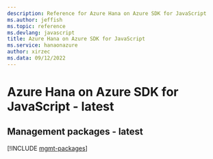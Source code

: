```yaml
---
description: Reference for Azure Hana on Azure SDK for JavaScript
ms.author: jeffish
ms.topic: reference
ms.devlang: javascript
title: Azure Hana on Azure SDK for JavaScript
ms.service: hanaonazure
author: xirzec
ms.data: 09/12/2022
---
```

# Azure Hana on Azure SDK for JavaScript - latest

## Management packages - latest
[!INCLUDE [mgmt-packages](hana-on-azure-mgmt-index.md)]